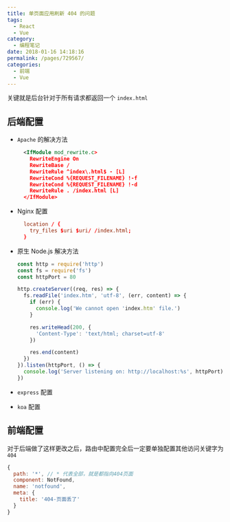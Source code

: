 ```yaml
---
title: 单页面应用刷新 404 的问题
tags:
  - React
  - Vue
category:
  - 编程笔记
date: 2018-01-16 14:18:16
permalink: /pages/729567/
categories:
  - 前端
  - Vue
---
```


关键就是后台针对于所有请求都返回一个 `index.html`

## 后端配置

- `Apache` 的解决方法

  ```xml
    <IfModule mod_rewrite.c>
      RewriteEngine On
      RewriteBase /
      RewriteRule ^index\.html$ - [L]
      RewriteCond %{REQUEST_FILENAME} !-f
      RewriteCond %{REQUEST_FILENAME} !-d
      RewriteRule . /index.html [L]
    </IfModule>
  ```

- Nginx 配置

  ```conf
    location / {
      try_files $uri $uri/ /index.html;
    }
  ```

- 原生 Node.js 解决方法

  ```js
  const http = require('http')
  const fs = require('fs')
  const httpPort = 80

  http.createServer((req, res) => {
    fs.readFile('index.htm', 'utf-8', (err, content) => {
      if (err) {
        console.log('We cannot open 'index.htm' file.')
      }

      res.writeHead(200, {
        'Content-Type': 'text/html; charset=utf-8'
      })

      res.end(content)
    })
  }).listen(httpPort, () => {
    console.log('Server listening on: http://localhost:%s', httpPort)
  })
  ```

- `express` 配置
- `koa` 配置

## 前端配置

对于后端做了这样更改之后，路由中配置完全后一定要单独配置其他访问关键字为 `404`

```js
{
  path: '*', // * 代表全部，就是都指向404页面
  component: NotFound,
  name: 'notfound',
  meta: {
    title: '404-页面丢了'
  }
}
```
